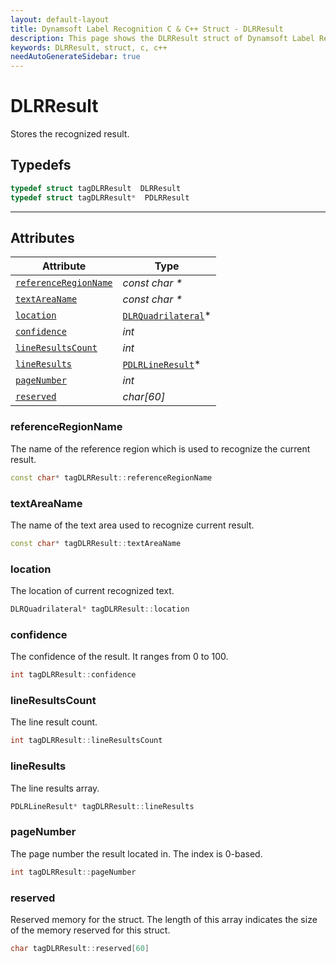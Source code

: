 ```yaml
---
layout: default-layout
title: Dynamsoft Label Recognition C & C++ Struct - DLRResult
description: This page shows the DLRResult struct of Dynamsoft Label Recognition for C & C++ Language.
keywords: DLRResult, struct, c, c++
needAutoGenerateSidebar: true
---
```



# DLRResult
Stores the recognized result.

## Typedefs

```cpp
typedef struct tagDLRResult  DLRResult
typedef struct tagDLRResult*  PDLRResult
```  
  
---
  

## Attributes
  
| Attribute | Type |
|---------- | ---- |
| [`referenceRegionName`](#referenceregionname) | *const char \** |
| [`textAreaName`](#textareaname) | *const char \** |
| [`location`](#location) | [`DLRQuadrilateral`](dlr-quadrilateral.md)\* |
| [`confidence`](#confidence) | *int* |
| [`lineResultsCount`](#lineresultscount) | *int* |
| [`lineResults`](#lineresults) | [`PDLRLineResult`](dlr-line-result.md)\* |
| [`pageNumber`](#pagenumber) | *int* |
| [`reserved`](#reserved) | *char\[60\]* |


### referenceRegionName
The name of the reference region which is used to recognize the current result.
```cpp
const char* tagDLRResult::referenceRegionName
```

### textAreaName
The name of the text area used to recognize current result.
```cpp
const char* tagDLRResult::textAreaName
```

### location
The location of current recognized text.
```cpp
DLRQuadrilateral* tagDLRResult::location
```


### confidence
The confidence of the result. It ranges from 0 to 100.
```cpp
int tagDLRResult::confidence
```


### lineResultsCount
The line result count.
```cpp
int tagDLRResult::lineResultsCount
```

### lineResults
The line results array.
```cpp
PDLRLineResult* tagDLRResult::lineResults
```


### pageNumber
The page number the result located in. The index is 0-based.
```cpp
int tagDLRResult::pageNumber
```


### reserved
Reserved memory for the struct. The length of this array indicates the size of the memory reserved for this struct.
```cpp
char tagDLRResult::reserved[60]
```
